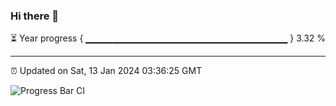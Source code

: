 ### Hi there 👋

⏳ Year progress { ▁▁▁▁▁▁▁▁▁▁▁▁▁▁▁▁▁▁▁▁▁▁▁▁▁▁▁▁▁▁ } 3.32 %

---

⏰ Updated on Sat, 13 Jan 2024 03:36:25 GMT

![Progress Bar CI](https://github.com/IshwaranRudhara/GIT-ACTION/workflows/Progress%20Bar%20CI/badge.svg)

